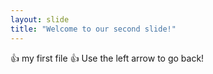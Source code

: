 ```yaml
---
layout: slide
title: "Welcome to our second slide!"
---
```

:+1: my first file :+1:
Use the left arrow to go back!
